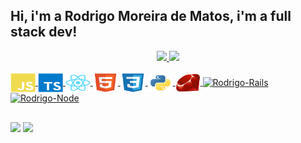 ## Hi, i'm a Rodrigo Moreira de Matos, i'm a full stack dev!
<div align="center">
  <a href="https://github.com/rmoreiradematos">
  <img height="180em" src="https://github-readme-stats.vercel.app/api?username=rmoreiradematos&show_icons=true&theme=dracula&include_all_commits=true&count_private=true"/>
  <img height="180em" src="https://github-readme-stats.vercel.app/api/top-langs/?username=rmoreiradematos&layout=compact&langs_count=7&theme=dracula"/>
</div>
<div style="display: inline_block"><br>
  <img align="center" alt="Rodrigo-Js" height="30" width="40" src="https://raw.githubusercontent.com/devicons/devicon/master/icons/javascript/javascript-plain.svg">
  <img align="center" alt="Rodrigo-Ts" height="30" width="40" src="https://raw.githubusercontent.com/devicons/devicon/master/icons/typescript/typescript-plain.svg">
  <img align="center" alt="Rodrigo-React" height="30" width="40" src="https://raw.githubusercontent.com/devicons/devicon/master/icons/react/react-original.svg">
  <img align="center" alt="Rodrigo-HTML" height="30" width="40" src="https://raw.githubusercontent.com/devicons/devicon/master/icons/html5/html5-original.svg">
  <img align="center" alt="Rodrigo-CSS" height="30" width="40" src="https://raw.githubusercontent.com/devicons/devicon/master/icons/css3/css3-original.svg">
  <img align="center" alt="Rodrigo-Python" height="30" width="40" src="https://raw.githubusercontent.com/devicons/devicon/master/icons/python/python-original.svg">
  <img align="center" alt="Rodrigo-Ruby" height="30" width="40" src="https://raw.githubusercontent.com/devicons/devicon/master/icons/ruby/ruby-original.svg">
   <img align="center" alt="Rodrigo-Rails" height="30" width="40"  src="https://cdn.jsdelivr.net/gh/devicons/devicon/icons/rails/rails-plain-wordmark.svg" />
   <img align="center" alt="Rodrigo-Node" height="30" width="40"  src="https://cdn.jsdelivr.net/gh/devicons/devicon/icons/nodejs/nodejs-original-wordmark.svg" />
</div>
  
  ##
 
<div> 
 
  <a href = "mailto:rmoreiradematos@gmail.com"><img src="https://img.shields.io/badge/-Gmail-%23333?style=for-the-badge&logo=gmail&logoColor=white" target="_blank"></a>
  <a href="https://www.linkedin.com/in/rodrigo-matos-99a5679b/" target="_blank"><img src="https://img.shields.io/badge/-LinkedIn-%230077B5?style=for-the-badge&logo=linkedin&logoColor=white" target="_blank"></a> 
 
 
</div>

